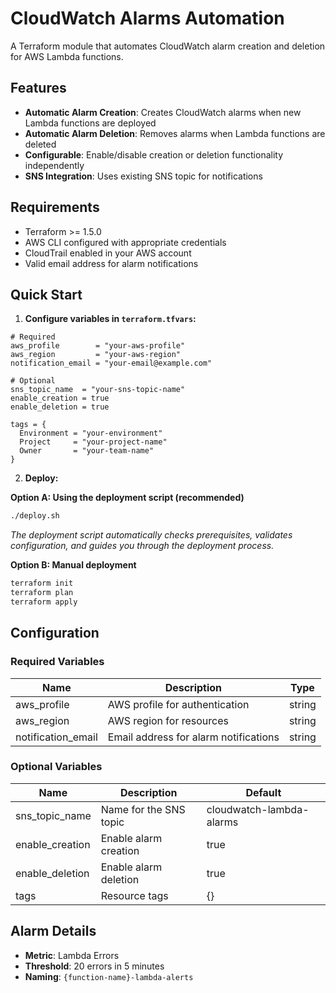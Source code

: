 # CloudWatch Alarms Automation

A Terraform module that automates CloudWatch alarm creation and deletion for AWS Lambda functions.

## Features

- **Automatic Alarm Creation**: Creates CloudWatch alarms when new Lambda functions are deployed
- **Automatic Alarm Deletion**: Removes alarms when Lambda functions are deleted
- **Configurable**: Enable/disable creation or deletion functionality independently
- **SNS Integration**: Uses existing SNS topic for notifications

## Requirements

- Terraform >= 1.5.0
- AWS CLI configured with appropriate credentials
- CloudTrail enabled in your AWS account
- Valid email address for alarm notifications

## Quick Start

1. **Configure variables in `terraform.tfvars`:**

```hcl
# Required
aws_profile        = "your-aws-profile"
aws_region         = "your-aws-region"
notification_email = "your-email@example.com"

# Optional
sns_topic_name  = "your-sns-topic-name"
enable_creation = true
enable_deletion = true

tags = {
  Environment = "your-environment"
  Project     = "your-project-name"
  Owner       = "your-team-name"
}
```

2. **Deploy:**

**Option A: Using the deployment script (recommended)**
```bash
./deploy.sh
```
*The deployment script automatically checks prerequisites, validates configuration, and guides you through the deployment process.*

**Option B: Manual deployment**
```bash
terraform init
terraform plan
terraform apply
```

## Configuration

### Required Variables

| Name | Description | Type |
|------|-------------|------|
| aws_profile | AWS profile for authentication | string |
| aws_region | AWS region for resources | string |
| notification_email | Email address for alarm notifications | string |

### Optional Variables

| Name | Description | Default |
|------|-------------|---------|
| sns_topic_name | Name for the SNS topic | cloudwatch-lambda-alarms |
| enable_creation | Enable alarm creation | true |
| enable_deletion | Enable alarm deletion | true |
| tags | Resource tags | {} |

## Alarm Details

- **Metric**: Lambda Errors
- **Threshold**: 20 errors in 5 minutes
- **Naming**: `{function-name}-lambda-alerts` 